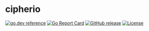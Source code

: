 # cipherio

[![go.dev reference](https://img.shields.io/badge/go.dev-reference-007d9c)](https://pkg.go.dev/github.com/connesc/cipherio)
[![Go Report Card](https://goreportcard.com/badge/github.com/connesc/cipherio)](https://goreportcard.com/report/github.com/connesc/cipherio)
[![GitHub release](https://img.shields.io/github/v/release/connesc/cipherio)](https://github.com/connesc/cipherio/releases/latest)
[![License](https://img.shields.io/github/license/connesc/cipherio)](LICENSE)

